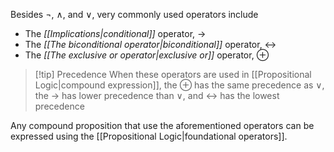 Besides $\lnot$, $\land$, and $\lor$, very commonly used operators include
- The *[[Implications|conditional]]* operator, $\rightarrow$ 
- The *[[The biconditional operator|biconditional]]* operator, $\leftrightarrow$
- The *[[The exclusive or operator|exclusive or]]* operator, $\oplus$

> [!tip] Precedence
When these operators are used in [[Propositional Logic|compound expression]], the $\oplus$ has the same precedence as $\lor$, the $\rightarrow$ has lower precedence than $\lor$, and $\leftrightarrow$ has the lowest precedence

Any compound proposition that use the aforementioned operators can be expressed using the [[Propositional Logic|foundational operators]].